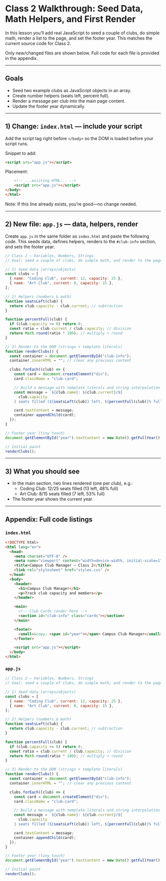 # Class 2 Walkthrough: Seed Data, Math Helpers, and First Render

In this lesson you’ll add real JavaScript to seed a couple of clubs, do simple math, render a list to the page, and set the footer year. This matches the current source code for Class 2.

Only new/changed files are shown below. Full code for each file is provided in the appendix.

---

## Goals

- Seed two example clubs as JavaScript objects in an array.
- Create number helpers (seats left, percent full).
- Render a message per club into the main page content.
- Update the footer year dynamically.

---

## 1) Change: `index.html` — include your script

Add the script tag right before `</body>` so the DOM is loaded before your script runs.

Snippet to add:

```html
<script src="app.js"></script>
```

Placement:

```html
	<!-- ...existing HTML... -->
	<script src="app.js"></script>
</body>
</html>
```

Note: If this line already exists, you’re good—no change needed.

---

## 2) New file: `app.js` — data, helpers, render

Create `app.js` in the same folder as `index.html` and paste the following code. This seeds data, defines helpers, renders to the `#club-info` section, and sets the footer year.

```js
// Class 2 — Variables, Numbers, Strings
// Goal: seed a couple of clubs, do simple math, and render to the page.

// 1) Seed data (arrays/objects)
const clubs = [
  { name: "Coding Club", current: 12, capacity: 25 },
  { name: "Art Club", current: 8, capacity: 15 },
];

// 2) Helpers (numbers & math)
function seatsLeft(club) {
  return club.capacity - club.current; // subtraction
}

function percentFull(club) {
  if (club.capacity <= 0) return 0;
  const ratio = club.current / club.capacity; // division
  return Math.round(ratio * 100); // multiply + round
}

// 3) Render to the DOM (strings + template literals)
function renderClubs() {
  const container = document.getElementById("club-info");
  container.innerHTML = ""; // clear any previous content

  clubs.forEach((club) => {
    const card = document.createElement("div");
    card.className = "club-card";

    // Build a message with template literals and string interpolation
    const message = `${club.name}: ${club.current}/${
      club.capacity
    } seats filled (${seatsLeft(club)} left, ${percentFull(club)}% full)`;

    card.textContent = message;
    container.appendChild(card);
  });
}

// Footer year (tiny touch)
document.getElementById("year").textContent = new Date().getFullYear();

// Initial paint
renderClubs();
```

---

## 3) What you should see

- In the main section, two lines rendered (one per club), e.g.:
  - Coding Club: 12/25 seats filled (13 left, 48% full)
  - Art Club: 8/15 seats filled (7 left, 53% full)
- The footer year shows the current year.

---

## Appendix: Full code listings

### `index.html`

```html
<!DOCTYPE html>
<html lang="en">
  <head>
    <meta charset="UTF-8" />
    <meta name="viewport" content="width=device-width, initial-scale=1" />
    <title>Campus Club Manager — Class 2</title>
    <link rel="stylesheet" href="styles.css" />
  </head>
  <body>
    <header>
      <h1>Campus Club Manager</h1>
      <p>Track club capacity and members</p>
    </header>

    <main>
      <!-- Club Cards render here -->
      <section id="club-info" class="cards"></section>
    </main>

    <footer>
      <small>&copy; <span id="year"></span> Campus Club Manager</small>
    </footer>

    <script src="app.js"></script>
  </body>
</html>
```

### `app.js`

```js
// Class 2 — Variables, Numbers, Strings
// Goal: seed a couple of clubs, do simple math, and render to the page.

// 1) Seed data (arrays/objects)
const clubs = [
  { name: "Coding Club", current: 12, capacity: 25 },
  { name: "Art Club", current: 8, capacity: 15 },
];

// 2) Helpers (numbers & math)
function seatsLeft(club) {
  return club.capacity - club.current; // subtraction
}

function percentFull(club) {
  if (club.capacity <= 0) return 0;
  const ratio = club.current / club.capacity; // division
  return Math.round(ratio * 100); // multiply + round
}

// 3) Render to the DOM (strings + template literals)
function renderClubs() {
  const container = document.getElementById("club-info");
  container.innerHTML = ""; // clear any previous content

  clubs.forEach((club) => {
    const card = document.createElement("div");
    card.className = "club-card";

    // Build a message with template literals and string interpolation
    const message = `${club.name}: ${club.current}/${
      club.capacity
    } seats filled (${seatsLeft(club)} left, ${percentFull(club)}% full)`;

    card.textContent = message;
    container.appendChild(card);
  });
}

// Footer year (tiny touch)
document.getElementById("year").textContent = new Date().getFullYear();

// Initial paint
renderClubs();
```
